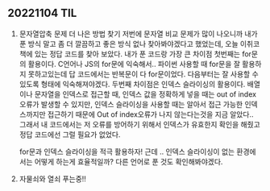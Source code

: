 ## 20221104 TIL

1. 문자열압축 문제 더 나은 방법 찾기
   저번에 문자열 비교 문제가 많이 나오니까 내가 푼 방식 말고 좀 더 깔끔하고 좋은 방식 없나 찾아봐야겠다고 했었는데, 오늘 이취코 책에 있는 정답 코드를 찾아 보았다.
   내가 푼 코드랑 가장 큰 차이점 첫번째는 for문의 활용이다. C언어나 JS의 for문에 익숙해서.. 파이썬 사용할 때 for문을 잘 활용하지 못하고있는데 답 코드에서는 반복문이 다 for문이었다. 다음부터는 잘 사용할 수 있도록 형태에 익숙해져야겠다.
   두번째 차이점은 인덱스 슬라이싱의 활용이다. 배열이나 문자열을 인덱스로 접근할 때, 인덱스 값을 정확하게 넣을 때는 out of index 오류가 발생할 수 있지만, 인덱스 슬라이싱을 사용할 때는 알아서 접근 가능한 인덱스까지만 접근하기 때문에 Out of index오류가 나지 않는다는것을 지금 알았다.. 그래서 내 코드에서는 저 오류를 방어하기 위해서 인덱스가 유효한지 확인을 해줬고 정답 코드에선 그럴 필요가 없었다.

   for문과 인덱스 슬라이싱을 적극 활용하자! 근데 .. 인덱스 슬라이싱이 없는 환경에서는 어떻게 하는게
   효율적일까? 다른 언어로 푼 것도 확인해봐야겠다.

2. 자물쇠와 열쇠 푸는중!!

